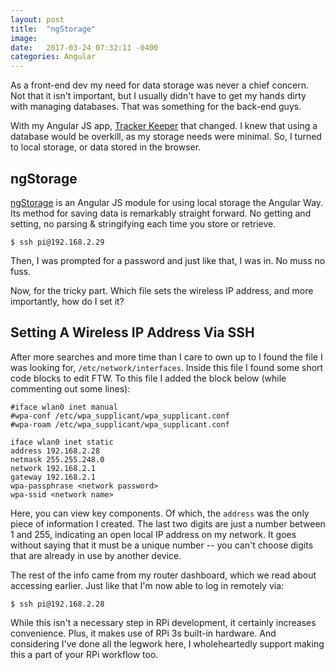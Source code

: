 ```yaml
---
layout: post
title:  "ngStorage"
image:
date:   2017-03-24 07:32:11 -0400
categories: Angular
---
```

As a front-end dev my need for data storage was never a chief concern. Not that it isn't important, but I usually didn't have to get my hands dirty with managing databases. That was something for the back-end guys.

With my Angular JS app, [Tracker Keeper]('http://jefdewitt.com/trackerkeeper') that changed. I knew that using a database would be overkill, as my storage needs were minimal. So, I turned to local storage, or data stored in the browser.

## ngStorage

[ngStorage](https://github.com/gsklee/ngStorage) is an Angular JS module for using local storage the Angular Way. Its method for saving data is remarkably straight forward. No getting and setting, no parsing & stringifying each time you store or retrieve.




```shell
$ ssh pi@192.168.2.29
```

Then, I was prompted for a password and just like that, I was in. No muss no fuss.

Now, for the tricky part. Which file sets the wireless IP address, and more importantly, how do I set it?

## Setting A Wireless IP Address Via SSH

After more searches and more time than I care to own up to I found the file I was looking for, `/etc/network/interfaces`. Inside this file I found some short code blocks to edit FTW. To this file I added the block below (while commenting out some lines):

```shell
#iface wlan0 inet manual
#wpa-conf /etc/wpa_supplicant/wpa_supplicant.conf
#wpa-roam /etc/wpa_supplicant/wpa_supplicant.conf

iface wlan0 inet static
address 192.168.2.28
netmask 255.255.248.0
network 192.168.2.1
gateway 192.168.2.1
wpa-passphrase <network password>
wpa-ssid <network name>
```

Here, you can view key components. Of which, the `address` was the only piece of information I created. The last two digits are just a number between 1 and 255, indicating an open local IP address on my network. It goes without saying that it must be a unique number -- you can't choose digits that are already in use by another device.

The rest of the info came from my router dashboard, which we read about accessing earlier. Just like that I'm now able to log in remotely via:

```shell
$ ssh pi@192.168.2.28
```

While this isn't a necessary step in RPi development, it certainly increases convenience. Plus, it makes use of RPi 3s built-in hardware. And considering I've done all the legwork here, I wholeheartedly support making this a part of your RPi workflow too.
